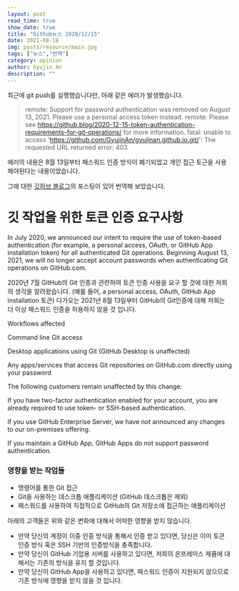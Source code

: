 ```yaml
---
layout: post
read_time: true
show_date: true
title: "Github뉴스 2020/12/15"
date: 2021-08-18
img: posts/resource/main.jpg
tags: ["뉴스","번역"]
category: opinion
author: Gyujin An
description: ""
---
```


최근에 git push를 실행했습니다만, 아래 같은 에러가 발생했습니다. 

>remote: Support for password authentication was removed on August 13, 2021. Please use a personal access token instead.
>remote: Please see https://github.blog/2020-12-15-token-authentication-requirements-for-git-operations/ for more information.
>fatal: unable to access 'https://github.com/GyujinAn/gyujinan.github.io.git/': The requested URL returned error: 403

에러의 내용은 8월 13일부터 패스워드 인증 방식이 폐기되었고 개인 접근 토근을 사용해야된다는 내용이었습니다. 

그에 대한 [깃허브 블로그](https://github.blog/2020-12-15-token-authentication-requirements-for-git-operations/)의 포스팅이 있어 번역해 보았습니다.


# 깃 작업을 위한 토큰 인증 요구사항

In July 2020, we announced our intent to require the use of token-based authentication (for example, a personal access, OAuth, or GitHub App installation token) for all authenticated Git operations. Beginning August 13, 2021, we will no longer accept account passwords when authenticating Git operations on GitHub.com.

2020년 7월 GitHub의 Git 인증과 관련하여 토큰 인증 사용을 요구 할 것에 대한 저희의 생각을 알려왔습니다. (예를 들어, a personal access, OAuth, GitHub App installation 토큰) 다가오는 2021년 8월 13일부터 GitHub의 Git인증에 대해 저희는 더 이상 패스워드 인증을 허용하지 않을 것 입니다.


Workflows affected

Command line Git access

Desktop applications using Git (GitHub Desktop is unaffected)

Any apps/services that access Git repositories on GitHub.com directly using your password


The following customers remain unaffected by this change:

If you have two-factor authentication enabled for your account, you are already required to use token- or SSH-based authentication.

If you use GitHub Enterprise Server, we have not announced any changes to our on-premises offering.

If you maintain a GitHub App, GitHub Apps do not support password authentication.

### 영향을 받는 작업들

* 명령어를 통한 Git 접근
* Git을 사용하는 데스크톱 애플리케이션 (GitHub 데스크톱은 제외)
* 패스워드를 사용하여 직접적으로 GitHub의 Git 저장소에 접근하는 애플리케이션

아래의 고객들은 위와 같은 변화에 대해서 어떠한 영향을 받지 않습니다.

* 만약 당신의 계정이 이중 인증 방식을 통해서 인증 받고 있다면, 당신은 이미 토큰 인증 방식 혹은 SSH 기반의 인증방식을 충족합니다.
* 만약 당신이 GitHub 기업용 서버를 사용하고 있다면, 저희의 온프레미스 제품에 대해서는 기존의 방식을 유지 할 것입니다.
* 만약 당신이 GitHub App을 사용하고 있다면, 패스워드 인증이 지원되지 않으므로 기존 방식에 영향을 받지 않을 것 입니다.
